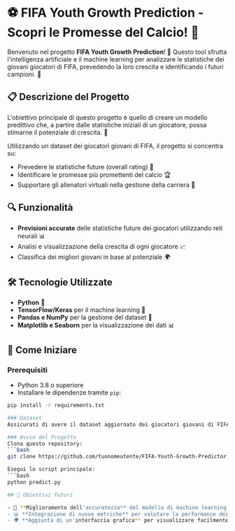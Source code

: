 # ⚽ FIFA Youth Growth Prediction - Scopri le Promesse del Calcio! 🧠

Benvenuto nel progetto **FIFA Youth Growth Prediction**! 🚀 Questo tool sfrutta l'intelligenza artificiale e il machine learning per analizzare le statistiche dei giovani giocatori di FIFA, prevedendo la loro crescita e identificando i futuri campioni. 🌟


## 📋 Descrizione del Progetto

L'obiettivo principale di questo progetto è quello di creare un modello predittivo che, a partire dalle statistiche iniziali di un giocatore, possa stimarne il potenziale di crescita. 💪

Utilizzando un dataset dei giocatori giovani di FIFA, il progetto si concentra su:

- Prevedere le statistiche future (overall rating) 🎯
- Identificare le promesse più promettenti del calcio 🏆
- Supportare gli allenatori virtuali nella gestione della carriera 💼

## 🔍 Funzionalità

- **Previsioni accurate** delle statistiche future dei giocatori utilizzando reti neurali 📊
- Analisi e visualizzazione della crescita di ogni giocatore 📈
- Classifica dei migliori giovani in base al potenziale 🌍

## 🛠️ Tecnologie Utilizzate

- **Python** 🐍
- **TensorFlow/Keras** per il machine learning 🤖
- **Pandas e NumPy** per la gestione del dataset 📑
- **Matplotlib e Seaborn** per la visualizzazione dei dati 📊

## 🚀 Come Iniziare

### Prerequisiti

- Python 3.8 o superiore
- Installare le dipendenze tramite `pip`:

```bash
pip install -r requirements.txt

### Dataset
Assicurati di avere il dataset aggiornato dei giocatori giovani di FIFA. Puoi trovarlo su FIFA Data Source o crearne uno a partire da API esistenti.

### Avvio del Progetto
Clona questo repository:
```bash
git clone https://github.com/tuonomeutente/FIFA-Youth-Growth-Predictor.git

Esegui lo script principale:
```bash
python predict.py

## 🎯 Obiettivi Futuri

- 🧠 **Miglioramento dell'accuratezza** del modello di machine learning
- 📊 **Integrazione di nuove metriche** per valutare la performance dei giocatori
- 🌍 **Aggiunta di un'interfaccia grafica** per visualizzare facilmente i risultati

